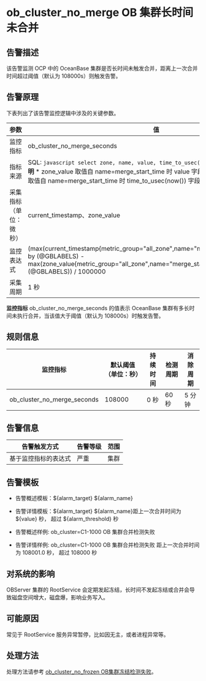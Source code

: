 # ob_cluster_no_merge OB 集群长时间未合并 




**告警描述** 
-----------------------------

该告警监测 OCP 中的 OceanBase 集群是否长时间未触发合并，距离上一次合并时间超过阈值（默认为 108000s）则触发告警。

告警原理 
-------------------------

下表列出了该告警监控逻辑中涉及的关键参数。


|     参数      |                                                                                                                                                                                       值                                                                                                                                                                                        |
|-------------|--------------------------------------------------------------------------------------------------------------------------------------------------------------------------------------------------------------------------------------------------------------------------------------------------------------------------------------------------------------------------------|
| 监控指标        | ob_cluster_no_merge_seconds                                                                                                                                                                                                                                                                                                                                                    |
| 指标来源        | SQL:  ```javascript select zone, name, value, time_to_usec(now()) from __all_zone; ```  **说明**  * zone_value 取值自 name=merge_start_time 时 value 字段的值。   * current_timestamp 取值自 name=merge_start_time 时 time_to_usec(now()) 字段的值。    |
| 采集指标（单位：微秒） | current_timestamp、zone_value                                                                                                                                                                                                                                                                                                                                                   |
| 监控表达式       | (max(current_timestamp{metric_group="all_zone",name="merge_start_time",@LABELS}) by (@GBLABELS) - max(zone_value{metric_group="all_zone",name="merge_start_time",@LABELS}) by (@GBLABELS)) / 1000000                                                                                                                                                                           |
| 采集周期        | 1 秒                                                                                                                                                                                                                                                                                                                                                                            |



**监控指标** ob_cluster_no_merge_seconds 的值表示 OceanBase 集群有多长时间未执行合并，当该值大于阈值（默认为 108000s）时触发告警。

**规则信息** 
-----------------------------



|            监控指标             | 默认阈值（单位：秒） | 持续时间 | 检测周期 | 消除周期 |
|-----------------------------|------------|------|------|------|
| ob_cluster_no_merge_seconds | 108000     | 0 秒  | 60 秒 | 5 分钟 |



**告警信息** 
-----------------------------



|   告警触发方式   | 告警等级 | 范围 |
|------------|------|----|
| 基于监控指标的表达式 | 严重   | 集群 |



**告警模板** 
-----------------------------

* 告警概述模板：${alarm_target} ${alarm_name}

  

* 告警详情模板：${alarm_target} ${alarm_name}距上一次合并时间为 ${value} 秒， 超过 ${alarm_threshold} 秒

  

* 告警概述样例: ob_cluster=C1-1000 OB 集群合并检测失败

  

* 告警详情样例: ob_cluster=C1-1000 OB 集群合并检测失败 距上一次合并时间为 108001.0 秒， 超过 108000 秒

  




**对系统的影响** 
-------------------------------

OBServer 集群的 RootService 会定期发起冻结，长时间不发起冻结或合并会导致磁盘空间增大，磁盘爆，影响业务写入。

**可能原因** 
-----------------------------

常见于 RootService 服务异常暂停，比如因无主，或者进程异常等。

**处理方法** 
-----------------------------

处理方法请参考 [ob_cluster_no_frozen OB集群冻结检测失败](../2.ob-alert/8.ob_cluster_no_frozen-ob-cluster-is-not-frozen-for-a-long-time.md)。

